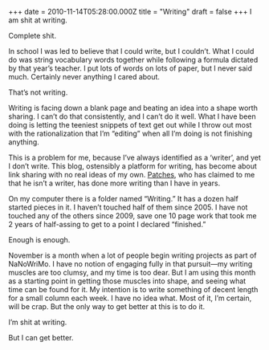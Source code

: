 +++
date = 2010-11-14T05:28:00.000Z
title = "Writing"
draft = false
+++
I am shit at writing.

Complete shit.

In school I was led to believe that I could write, but I couldn’t. What
I could do was string vocabulary words together while following a
formula dictated by that year’s teacher. I put lots of words on lots of
paper, but I never said much. Certainly never anything I cared about.

That’s not writing.

Writing is facing down a blank page and beating an idea into a shape
worth sharing. I can’t do that consistently, and I can’t do it well.
What I have been doing is letting the teeniest snippets of text get out
while I throw out most with the rationalization that I’m “editing” when
all I’m doing is not finishing anything.

This is a problem for me, because I’ve always identified as a ‘writer’,
and yet I don’t write. This blog, ostensibly a platform for writing, has
become about link sharing with no real ideas of my own.
[Patches](http://thepatches.tumblr.com), who has claimed to me that he
isn’t a writer, has done more writing than I have in years.

On my computer there is a folder named “Writing.” It has a dozen half
started pieces in it. I haven’t touched half of them since 2005. I have
not touched any of the others since 2009, save one 10 page work that
took me 2 years of half-assing to get to a point I declared “finished.”

Enough is enough.

November is a month when a lot of people begin writing projects as part
of NaNoWriMo. I have no notion of engaging fully in that pursuit—my
writing muscles are too clumsy, and my time is too dear. But I am using
this month as a starting point in getting those muscles into shape, and
seeing what time can be found for it. My intention is to write something
of decent length for a small column each week. I have no idea what. Most
of it, I’m certain, will be crap. But the only way to get better at this
is to do it.

I’m shit at writing.

But I can get better.
